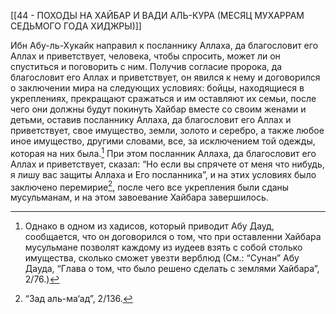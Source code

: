 [[44 - ПОХОДЫ НА ХАЙБАР И ВАДИ АЛЬ-КУРА (МЕСЯЦ МУХАРРАМ СЕДЬМОГО ГОДА ХИДЖРЫ)]]

Ибн Абу-ль-Хукайк направил к посланнику Аллаха, да благословит его Аллах и приветствует, человека, чтобы спросить, может ли он спуститься и поговорить с ним. Получив согласие пророка, да благословит его Аллах и приветствует, он явился к нему и договорился о заключении мира на следующих условиях: бойцы, находящиеся в укреплениях, прекращают сражаться и им оставляют их семьи, после чего они должны будут покинуть Хайбар вместе со своим женами и детьми, оставив посланнику Аллаха, да благословит его Аллах и приветствует, свое имущество, земли, золото и серебро, а также любое иное имущество, другими словами, все, за исключением той одежды, которая на них была.[^1] При этом посланник Аллаха, да благословит его Аллах и приветствует, сказал: “Но если вы спрячете от меня что нибудь, я лишу вас защиты Аллаха и Его посланника”, и на этих условиях было заключено перемирие[^2], после чего все укрепления были сданы мусульманам, и на этом завоевание Хайбара завершилось.

[^1]: Однако в одном из хадисов, который приводит Абу Дауд, сообщается, что он договорился о том, что при оставленни Хайбара мусульмане позволят каждому из иудеев взять с собой столько имущества, сколько сможет увезти верблюд (См.: “Сунан” Абу Дауда, “Глава о том, что было решено сделать с землями Хайбара”, 2/76.)

[^2]: “Зад аль-ма‘ад”, 2/136.

